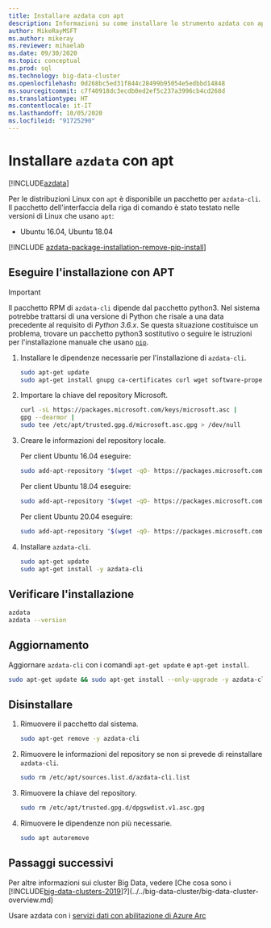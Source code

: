 ```yaml
---
title: Installare azdata con apt
description: Informazioni su come installare lo strumento azdata con apt.
author: MikeRayMSFT
ms.author: mikeray
ms.reviewer: mihaelab
ms.date: 09/30/2020
ms.topic: conceptual
ms.prod: sql
ms.technology: big-data-cluster
ms.openlocfilehash: 0d268bc5ed31f844c28499b95054e5edbbd14848
ms.sourcegitcommit: c7f40918dc3ecdb0ed2ef5c237a3996cb4cd268d
ms.translationtype: HT
ms.contentlocale: it-IT
ms.lasthandoff: 10/05/2020
ms.locfileid: "91725290"
---
```

# <a name="install-azdata-with-apt"></a>Installare `azdata` con apt

[!INCLUDE[azdata](../../includes/applies-to-version/azdata.md)]

Per le distribuzioni Linux con `apt` è disponibile un pacchetto per `azdata-cli`. Il pacchetto dell'interfaccia della riga di comando è stato testato nelle versioni di Linux che usano `apt`:

- Ubuntu 16.04, Ubuntu 18.04

[!INCLUDE [azdata-package-installation-remove-pip-install](../../includes/azdata-package-installation-remove-pip-install.md)]

## <a name="install-with-apt"></a>Eseguire l'installazione con APT

>[!IMPORTANT]
> Il pacchetto RPM di `azdata-cli` dipende dal pacchetto python3. Nel sistema potrebbe trattarsi di una versione di Python che risale a una data precedente al requisito di *Python 3.6.x*. Se questa situazione costituisce un problema, trovare un pacchetto python3 sostitutivo o seguire le istruzioni per l'installazione manuale che usano [`pip`](../install/deploy-install-azdata-pip.md).

1. Installare le dipendenze necessarie per l'installazione di `azdata-cli`.

   ```bash
   sudo apt-get update
   sudo apt-get install gnupg ca-certificates curl wget software-properties-common apt-transport-https lsb-release -y
   ```

2. Importare la chiave del repository Microsoft.

   ```bash
   curl -sL https://packages.microsoft.com/keys/microsoft.asc |
   gpg --dearmor |
   sudo tee /etc/apt/trusted.gpg.d/microsoft.asc.gpg > /dev/null
   ```

3. Creare le informazioni del repository locale.

   Per client Ubuntu 16.04 eseguire:

    ```bash
    sudo add-apt-repository "$(wget -qO- https://packages.microsoft.com/config/ubuntu/16.04/prod.list)"
    ```

   Per client Ubuntu 18.04 eseguire:

    ```bash
    sudo add-apt-repository "$(wget -qO- https://packages.microsoft.com/config/ubuntu/18.04/prod.list)"
    ```

   Per client Ubuntu 20.04 eseguire:

    ```bash
    sudo add-apt-repository "$(wget -qO- https://packages.microsoft.com/config/ubuntu/20.04/prod.list)
    ```

4. Installare `azdata-cli`.

   ```bash
   sudo apt-get update
   sudo apt-get install -y azdata-cli
   ```

## <a name="verify-install"></a>Verificare l'installazione

```bash
azdata
azdata --version
```

## <a name="update"></a>Aggiornamento

Aggiornare `azdata-cli` con i comandi `apt-get update` e `apt-get install`.

```bash
sudo apt-get update && sudo apt-get install --only-upgrade -y azdata-cli
```

## <a name="uninstall"></a>Disinstallare

1. Rimuovere il pacchetto dal sistema.

   ```bash
   sudo apt-get remove -y azdata-cli
   ```

2. Rimuovere le informazioni del repository se non si prevede di reinstallare `azdata-cli`.

   ```bash
   sudo rm /etc/apt/sources.list.d/azdata-cli.list
   ```

3. Rimuovere la chiave del repository.

   ```bash
   sudo rm /etc/apt/trusted.gpg.d/dpgswdist.v1.asc.gpg
   ```

4. Rimuovere le dipendenze non più necessarie.

   ```bash
   sudo apt autoremove
   ```

## <a name="next-steps"></a>Passaggi successivi

Per altre informazioni sui cluster Big Data, vedere [Che cosa sono i [!INCLUDE[big-data-clusters-2019](../../includes/ssbigdataclusters-ver15.md)]?](../../big-data-cluster/big-data-cluster-overview.md)

Usare azdata con i [servizi dati con abilitazione di Azure Arc](/azure/azure-arc/data/)